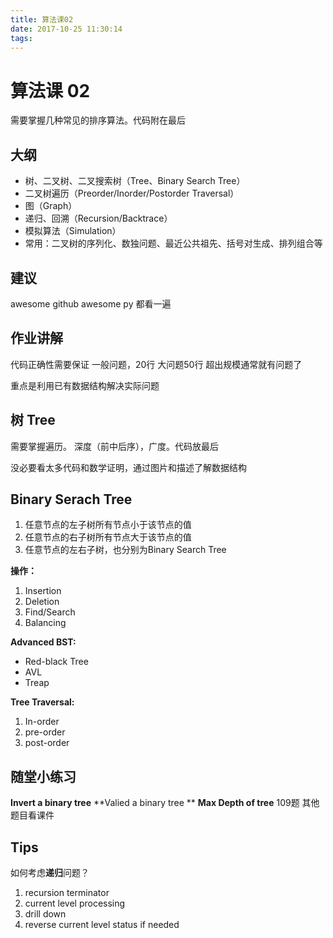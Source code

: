 ```yaml
---
title: 算法课02
date: 2017-10-25 11:30:14
tags:
---
```


# 算法课 02
需要掌握几种常见的排序算法。代码附在最后

## 大纲

- 树、二叉树、二叉搜索树（Tree、Binary Search Tree）
- 二叉树遍历（Preorder/Inorder/Postorder Traversal）
- 图（Graph）
- 递归、回溯（Recursion/Backtrace）
- 模拟算法（Simulation）
- 常用：二叉树的序列化、数独问题、最近公共祖先、括号对生成、排列组合等

## 建议
awesome github
awesome py
都看一遍

## 作业讲解
代码正确性需要保证
一般问题，20行
大问题50行
超出规模通常就有问题了

重点是利用已有数据结构解决实际问题

## 树 Tree
需要掌握遍历。 深度（前中后序），广度。代码放最后

没必要看太多代码和数学证明，通过图片和描述了解数据结构

## Binary Serach Tree

1. 任意节点的左子树所有节点小于该节点的值
2. 任意节点的右子树所有节点大于该节点的值
3. 任意节点的左右子树，也分别为Binary Search Tree

**操作：**
1. Insertion
2. Deletion
3. Find/Search
4. Balancing

**Advanced BST:** 
- Red-black Tree
- AVL
- Treap

**Tree Traversal:**
1. In-order
2. pre-order
3. post-order

## 随堂小练习

**Invert a binary tree**
**Valied a binary tree **
**Max Depth of tree**
109题 其他题目看课件

## Tips

如何考虑**递归**问题？
1. recursion terminator
2. current level processing
3. drill down
4. reverse current level status if needed
